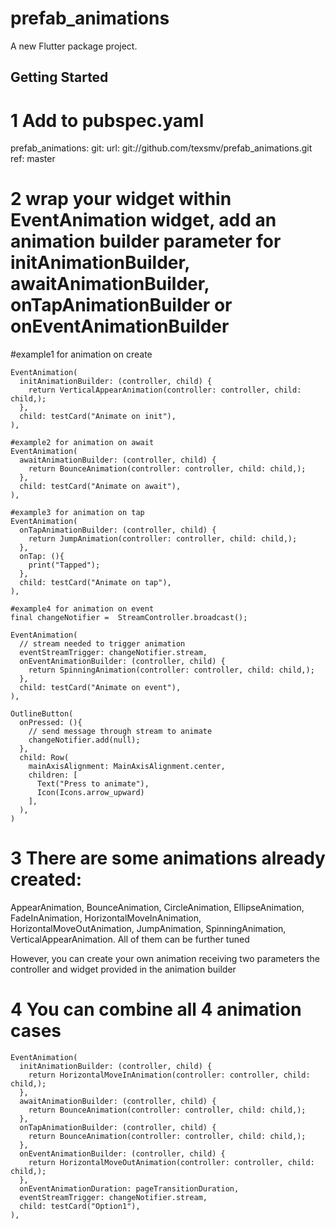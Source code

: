 # prefab_animations

A new Flutter package project.

## Getting Started


# 1 Add to pubspec.yaml

prefab_animations: 
    git: 
      url: git://github.com/texsmv/prefab_animations.git
      ref: master


# 2 wrap your widget within EventAnimation widget, add an animation builder parameter for initAnimationBuilder, awaitAnimationBuilder, onTapAnimationBuilder or onEventAnimationBuilder


#example1 for animation on create
```
EventAnimation(
  initAnimationBuilder: (controller, child) {
    return VerticalAppearAnimation(controller: controller, child: child,);
  },
  child: testCard("Animate on init"),
),

#example2 for animation on await
EventAnimation(
  awaitAnimationBuilder: (controller, child) {
    return BounceAnimation(controller: controller, child: child,);
  },
  child: testCard("Animate on await"),
),

#example3 for animation on tap
EventAnimation(
  onTapAnimationBuilder: (controller, child) {
    return JumpAnimation(controller: controller, child: child,);
  },
  onTap: (){
    print("Tapped");
  },
  child: testCard("Animate on tap"),
),

#example4 for animation on event
final changeNotifier =  StreamController.broadcast();

EventAnimation(
  // stream needed to trigger animation
  eventStreamTrigger: changeNotifier.stream,
  onEventAnimationBuilder: (controller, child) {
    return SpinningAnimation(controller: controller, child: child,);
  },
  child: testCard("Animate on event"),
),

OutlineButton(
  onPressed: (){
    // send message through stream to animate
    changeNotifier.add(null);
  },
  child: Row(
    mainAxisAlignment: MainAxisAlignment.center,
    children: [
      Text("Press to animate"),
      Icon(Icons.arrow_upward)
    ],
  ),
)
```


# 3 There are some animations already created: 
AppearAnimation, BounceAnimation, CircleAnimation, EllipseAnimation, FadeInAnimation, HorizontalMoveInAnimation, HorizontalMoveOutAnimation, JumpAnimation, SpinningAnimation, VerticalAppearAnimation. All of them can be further tuned

However, you can create your own animation receiving two parameters the controller and widget provided in the animation builder

# 4 You can combine all 4 animation cases
```
EventAnimation(
  initAnimationBuilder: (controller, child) {
    return HorizontalMoveInAnimation(controller: controller, child: child,);
  },
  awaitAnimationBuilder: (controller, child) {
    return BounceAnimation(controller: controller, child: child,);
  },
  onTapAnimationBuilder: (controller, child) {
    return BounceAnimation(controller: controller, child: child,);
  },
  onEventAnimationBuilder: (controller, child) {
    return HorizontalMoveOutAnimation(controller: controller, child: child,);
  },
  onEventAnimationDuration: pageTransitionDuration,
  eventStreamTrigger: changeNotifier.stream,
  child: testCard("Option1"),
),
```
